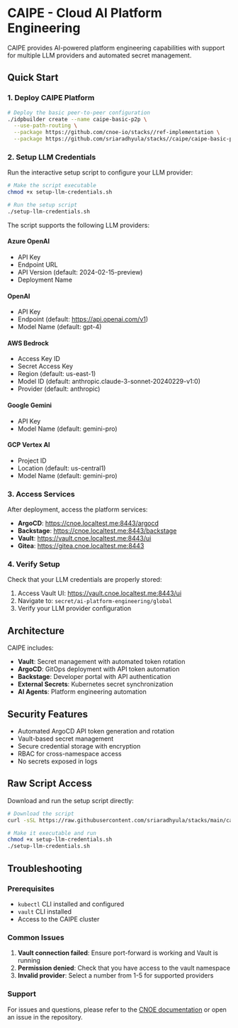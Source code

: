 # CAIPE - Cloud AI Platform Engineering

CAIPE provides AI-powered platform engineering capabilities with support for multiple LLM providers and automated secret management.

## Quick Start

### 1. Deploy CAIPE Platform

```bash
# Deploy the basic peer-to-peer configuration
./idpbuilder create --name caipe-basic-p2p \
  --use-path-routing \
  --package https://github.com/cnoe-io/stacks//ref-implementation \
  --package https://github.com/sriaradhyula/stacks//caipe/caipe-basic-p2p
```

### 2. Setup LLM Credentials

Run the interactive setup script to configure your LLM provider:

```bash
# Make the script executable
chmod +x setup-llm-credentials.sh

# Run the setup script
./setup-llm-credentials.sh
```

The script supports the following LLM providers:

#### Azure OpenAI
- API Key
- Endpoint URL
- API Version (default: 2024-02-15-preview)
- Deployment Name

#### OpenAI
- API Key
- Endpoint (default: https://api.openai.com/v1)
- Model Name (default: gpt-4)

#### AWS Bedrock
- Access Key ID
- Secret Access Key
- Region (default: us-east-1)
- Model ID (default: anthropic.claude-3-sonnet-20240229-v1:0)
- Provider (default: anthropic)

#### Google Gemini
- API Key
- Model Name (default: gemini-pro)

#### GCP Vertex AI
- Project ID
- Location (default: us-central1)
- Model Name (default: gemini-pro)

### 3. Access Services

After deployment, access the platform services:

- **ArgoCD**: https://cnoe.localtest.me:8443/argocd
- **Backstage**: https://cnoe.localtest.me:8443/backstage
- **Vault**: https://vault.cnoe.localtest.me:8443/ui
- **Gitea**: https://gitea.cnoe.localtest.me:8443

### 4. Verify Setup

Check that your LLM credentials are properly stored:

1. Access Vault UI: https://vault.cnoe.localtest.me:8443/ui
2. Navigate to: `secret/ai-platform-engineering/global`
3. Verify your LLM provider configuration

## Architecture

CAIPE includes:

- **Vault**: Secret management with automated token rotation
- **ArgoCD**: GitOps deployment with API token automation
- **Backstage**: Developer portal with API authentication
- **External Secrets**: Kubernetes secret synchronization
- **AI Agents**: Platform engineering automation

## Security Features

- Automated ArgoCD API token generation and rotation
- Vault-based secret management
- Secure credential storage with encryption
- RBAC for cross-namespace access
- No secrets exposed in logs

## Raw Script Access

Download and run the setup script directly:

```bash
# Download the script
curl -sSL https://raw.githubusercontent.com/sriaradhyula/stacks/main/caipe/setup-llm-credentials.sh -o setup-llm-credentials.sh

# Make it executable and run
chmod +x setup-llm-credentials.sh
./setup-llm-credentials.sh
```

## Troubleshooting

### Prerequisites
- `kubectl` CLI installed and configured
- `vault` CLI installed
- Access to the CAIPE cluster

### Common Issues

1. **Vault connection failed**: Ensure port-forward is working and Vault is running
2. **Permission denied**: Check that you have access to the vault namespace
3. **Invalid provider**: Select a number from 1-5 for supported providers

### Support

For issues and questions, please refer to the [CNOE documentation](https://cnoe.io/docs/) or open an issue in the repository.
